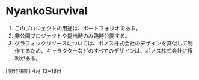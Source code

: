 # NyankoSurvival

1. このプロジェクトの用途は、ポートフォリオである。
2. 非公開プロジェクトや提出時のみ臨時公開する。
3. グラフィックリソースについては、ポノス株式会社のデザインを真似して制作するため、キャラクターなどのすべてのデザインは、ポノス株式会社に権利がある。

[開発期間]
4月 13~18日
